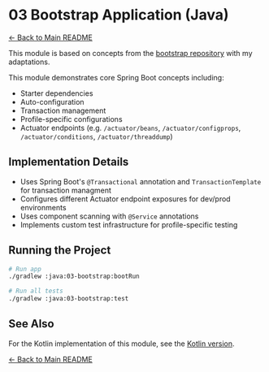 # 03 Bootstrap Application (Java)

[← Back to Main README](../../README.md)

This module is based on concepts from the [bootstrap repository](https://github.com/reactive-spring-book/bootstrap) with my adaptations.

This module demonstrates core Spring Boot concepts including:
- Starter dependencies
- Auto-configuration
- Transaction management
- Profile-specific configurations
- Actuator endpoints (e.g. `/actuator/beans`, `/actuator/configprops`, `/actuator/conditions`, `/actuator/threaddump`)

## Implementation Details

- Uses Spring Boot's `@Transactional` annotation and `TransactionTemplate` for transaction managment
- Configures different Actuator endpoint exposures for dev/prod environments
- Uses component scanning with `@Service` annotations
- Implements custom test infrastructure for profile-specific testing

## Running the Project

```bash
# Run app
./gradlew :java:03-bootstrap:bootRun

# Run all tests
./gradlew :java:03-bootstrap:test
```

## See Also

For the Kotlin implementation of this module, see the [Kotlin version](../../kotlin/03-bootstrap).

[← Back to Main README](../../README.md)
